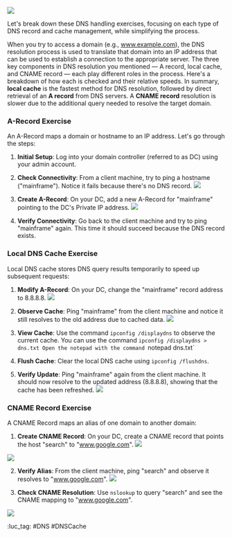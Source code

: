 ![](https://i.imgur.com/PMsofWO.jpeg)


Let's break down these DNS handling exercises, focusing on each type of DNS record and cache management, while simplifying the process. 

When you try to access a domain (e.g., www.example.com), the DNS resolution process is used to translate that domain into an IP address that can be used to establish a connection to the appropriate server. The three key components in DNS resolution you mentioned — A record, local cache, and CNAME record — each play different roles in the process. Here's a breakdown of how each is checked and their relative speeds. In summary, **local cache** is the fastest method for DNS resolution, followed by direct retrieval of an **A record** from DNS servers. A **CNAME record** resolution is slower due to the additional query needed to resolve the target domain.
### A-Record Exercise

An A-Record maps a domain or hostname to an IP address. Let's go through the steps:

1. **Initial Setup**: Log into your domain controller (referred to as DC) using your admin account.

2. **Check Connectivity**: From a client machine, try to ping a hostname ("mainframe"). Notice it fails because there's no DNS record.
![](https://i.imgur.com/cfSCIrt.png)

3. **Create A-Record**: On your DC, add a new A-Record for "mainframe" pointing to the DC's Private IP address.
![](https://i.imgur.com/d3a8AIs.png)

4. **Verify Connectivity**: Go back to the client machine and try to ping "mainframe" again. This time it should succeed because the DNS record exists.


### Local DNS Cache Exercise

Local DNS cache stores DNS query results temporarily to speed up subsequent requests:

1. **Modify A-Record**: On your DC, change the "mainframe" record address to 8.8.8.8.
![](https://i.imgur.com/cDIQa1U.png)

2. **Observe Cache**: Ping "mainframe" from the client machine and notice it still resolves to the old address due to cached data.
![](https://i.imgur.com/3lE4JRK.png)

3. **View Cache**: Use the command `ipconfig /displaydns` to observe the current cache.
    You can use the command `ipconfig /displaydns > dns.txt
    Open the notepad with the command `notepad dns.txt`
    
4. **Flush Cache**: Clear the local DNS cache using `ipconfig /flushdns`.
    
5. **Verify Update**: Ping "mainframe" again from the client machine. It should now resolve to the updated address (8.8.8.8), showing that the cache has been refreshed.
![](https://i.imgur.com/7OJMBmx.png)


### CNAME Record Exercise

A CNAME Record maps an alias of one domain to another domain:

1. **Create CNAME Record**: On your DC, create a CNAME record that points the host "search" to "www.google.com".
![](https://i.imgur.com/s2X2Jt8.png)


![](https://i.imgur.com/tk5DpC0.png)

2. **Verify Alias**: From the client machine, ping "search" and observe it resolves to "www.google.com".
![](https://i.imgur.com/in4jymh.png)

3. **Check CNAME Resolution**: Use `nslookup` to query "search" and see the CNAME mapping to "www.google.com".

![](https://i.imgur.com/kysgvkZ.png)


:luc_tag: #DNS #DNSCache 